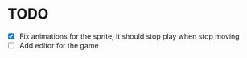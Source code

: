 # TODO

- [x] Fix animations for the sprite, it should stop play when stop moving
- [ ] Add editor for the game